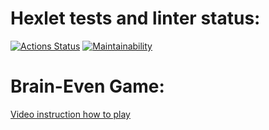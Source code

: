 # Hexlet tests and linter status:

[![Actions Status](https://github.com/unclebusy/frontend-project-44/workflows/hexlet-check/badge.svg)](https://github.com/unclebusy/frontend-project-44/actions) [![Maintainability](https://api.codeclimate.com/v1/badges/a99a88d28ad37a79dbf6/maintainability)](https://codeclimate.com/github/unclebusy/frontend-project-44/maintainability)
# Brain-Even Game:

[Video instruction how to play](https://asciinema.org/a/HvOFrrgf2UU9W2tDlgKLTD0KS)
